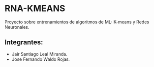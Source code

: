 # RNA-KMEANS
Proyecto sobre entrenamientos de algoritmos de ML: K-means y Redes Neuronales.

## Integrantes:
- Jair Santiago Leal Miranda.
- Jose Fernando Waldo Rojas.
